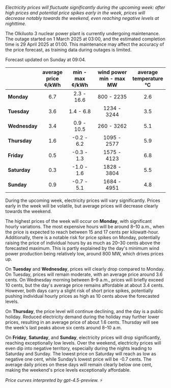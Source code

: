 *Electricity prices will fluctuate significantly during the upcoming week: after high prices and potential price spikes early in the week, prices will decrease notably towards the weekend, even reaching negative levels at nighttime.*

The Olkiluoto 3 nuclear power plant is currently undergoing maintenance. The outage started on 1 March 2025 at 03:00, and the estimated completion time is 29 April 2025 at 01:00. This maintenance may affect the accuracy of the price forecast, as training data during outages is limited.

Forecast updated on Sunday at 09:04.

|              | average<br>price<br>¢/kWh | min - max<br>¢/kWh | wind power<br>min - max<br>MW | average<br>temperature<br>°C |
|:-------------|:-------------------------:|:------------------:|:-----------------------------:|:----------------------------:|
| **Monday**   |            6.7            |    2.3 - 16.6      |         800 - 2235            |             2.6              |
| **Tuesday**  |            3.6            |     1.4 - 6.8      |        1234 - 3244            |             3.5              |
| **Wednesday**|            3.4            |     0.9 - 10.5     |         260 - 3262            |             5.1              |
| **Thursday** |            1.6            |    -0.2 - 6.2      |        1095 - 2577            |             5.9              |
| **Friday**   |            0.5            |    -0.3 - 1.3      |        1575 - 4123            |             6.8              |
| **Saturday** |            0.3            |    -1.0 - 1.6      |        1828 - 3804            |             5.5              |
| **Sunday**   |            0.9            |    -0.7 - 5.1      |        1684 - 4951            |             4.8              |

During the upcoming week, electricity prices will vary significantly. Prices early in the week will be volatile, but average prices will decrease clearly towards the weekend.

The highest prices of the week will occur on **Monday**, with significant hourly variations. The most expensive hours will be around 8–10 a.m., when the price is expected to reach between 15 and 17 cents per kilowatt-hour. Additionally, there is a notable risk for price spikes on Monday, potentially raising the price of individual hours by as much as 20–30 cents above the forecasted maximum. This is partly explained by the day's minimum wind power production being relatively low, around 800 MW, which drives prices up.

On **Tuesday** and **Wednesday**, prices will clearly drop compared to Monday. On Tuesday, prices will remain moderate, with an average price around 3.6 cents. On Wednesday morning between 8–9 a.m., prices will briefly exceed 10 cents, but the day's average price remains affordable at about 3.4 cents. However, both days carry a slight risk of short price spikes, potentially pushing individual hourly prices as high as 10 cents above the forecasted levels.

On **Thursday**, the price level will continue declining, and the day is a public holiday. Reduced electricity demand during the holiday may further lower prices, resulting in an average price of about 1.6 cents. Thursday will see the week's last peaks above six cents around 8–10 a.m.

On **Friday**, **Saturday**, and **Sunday**, electricity prices will drop significantly, reaching exceptionally low levels. Over the weekend, electricity prices will even dip into negative territory, especially during the nights leading to Saturday and Sunday. The lowest price on Saturday will reach as low as negative one cent, while Sunday’s lowest price will be -0.7 cents. The average daily prices on these days will remain clearly below one cent, making the weekend's price levels exceptionally affordable.

*Price curves interpreted by gpt-4.5-preview.* ⚡
